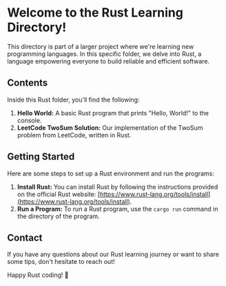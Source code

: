 # Welcome to the Rust Learning Directory!

This directory is part of a larger project where we're learning new programming languages. In this specific folder, we delve into Rust, a language empowering everyone to build reliable and efficient software.

## Contents

Inside this Rust folder, you'll find the following:

1. **Hello World:** A basic Rust program that prints "Hello, World!" to the console.
2. **LeetCode TwoSum Solution:** Our implementation of the TwoSum problem from LeetCode, written in Rust.

## Getting Started

Here are some steps to set up a Rust environment and run the programs:

1. **Install Rust:** You can install Rust by following the instructions provided on the official Rust website: [https://www.rust-lang.org/tools/install](https://www.rust-lang.org/tools/install).
2. **Run a Program:** To run a Rust program, use the `cargo run` command in the directory of the program.

## Contact

If you have any questions about our Rust learning journey or want to share some tips, don't hesitate to reach out!

Happy Rust coding! 🦀
